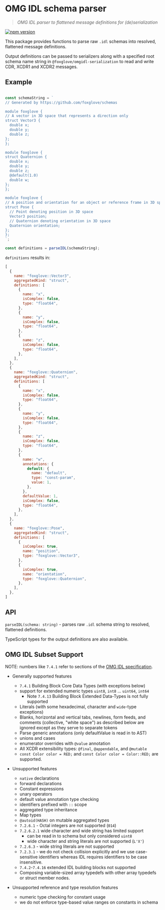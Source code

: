 # OMG IDL schema parser

> _OMG IDL parser to flattened message definitions for (de)serialization_

[![npm version](https://img.shields.io/npm/v/@foxglove/omgidl-parser.svg?style=flat)](https://www.npmjs.com/package/@foxglove/omgidl-parser)

This package provides functions to parse raw `.idl` schemas into resolved, flattened message definitions.

Output definitions can be passed to serializers along with a specified root schema name string in `@foxglove/omgidl-serialization` to read and write CDR, XCDR1 and XCDR2 messages.

## Example

```TypeScript

const schemaString = `
// Generated by https://github.com/foxglove/schemas

module foxglove {
// A vector in 3D space that represents a direction only
struct Vector3 {
  double x;
  double y;
  double z;
};
};

module foxglove {
struct Quaternion {
  double x;
  double y;
  double z;
  @default(1.0)
  double w;
};
};

module foxglove {
// A position and orientation for an object or reference frame in 3D space
struct Pose {
  // Point denoting position in 3D space
  Vector3 position;
  // Quaternion denoting orientation in 3D space
  Quaternion orientation;
};
};
`;

const definitions = parseIDL(schemaString);
```

`definitions` results in:

```JavaScript
[
  {
    name: "foxglove::Vector3",
    aggregatedKind: "struct",
    definitions: [
      {
        name: "x",
        isComplex: false,
        type: "float64",
      },
      {
        name: "y",
        isComplex: false,
        type: "float64",
      },
      {
        name: "z",
        isComplex: false,
        type: "float64",
      },
    ],
  },
  {
    name: "foxglove::Quaternion",
    aggregatedKind: "struct",
    definitions: [
      {
        name: "x",
        isComplex: false,
        type: "float64",
      },
      {
        name: "y",
        isComplex: false,
        type: "float64",
      },
      {
        name: "z",
        isComplex: false,
        type: "float64",
      },
      {
        name: "w",
        annotations: {
          default: {
            name: "default",
            type: "const-param",
            value: 1,
          },
        },
        defaultValue: 1,
        isComplex: false,
        type: "float64",
      },
    ],
  },
  {
    name: "foxglove::Pose",
    aggregatedKind: "struct",
    definitions: [
      {
        isComplex: true,
        name: "position",
        type: "foxglove::Vector3",
      },
      {
        isComplex: true,
        name: "orientation",
        type: "foxglove::Quaternion",
      },
    ],
  },
]
```

## API

`parseIDL(schema: string)` - parses raw `.idl` schema string to resolved, flattened definitions.

TypeScript types for the output definitions are also available.

## OMG IDL Subset Support

NOTE: numbers like `7.4.1` refer to sections of the [OMG IDL specification](https://www.omg.org/spec/IDL/4.2/PDF).

- Generally supported features

  - `7.4.1` Building Block Core Data Types (with exceptions below)
  - support for extended numeric types `uint8`, `int8` ... `uint64`, `int64`
    - Note `7.4.13` Building Block Extended Data-Types is not fully supported
  - Literals (with some hexadecimal, character and `wide`-type exceptions)
  - Blanks, horizontal and vertical tabs, newlines, form feeds, and comments (collective, "white space") as described below are ignored except as they serve to separate tokens
  - Parse generic annotations (only defaultValue is read in to AST)
  - unions and cases
  - enumerator overrides with `@value` annotation
  - All XCDR extensibility types: `@final`, `@appendable`, and `@mutable`
  - `const Color color = RED;` and `const Color color = Color::RED;` are supported.

- Unsupported features

  - `native` declarations
  - forward declarations
  - Constant expressions
  - unary operators
  - default value annotation type checking
  - identifiers prefixed with `::` scope
  - aggregated type inheritance
  - Map types
  - `@autoid(HASH)` on mutable aggregated types
  - `7.2.6.1` - Octal integers are not supported (`014`)
  - `7.2.6.2.1` wide character and wide string has limited support
    - can be read in to schema but only considered `uint8`
    - wide character and string literals are not supported (`L'X'`)
  - `7.2.6.3` - wide string literals are not supported
  - `7.2.3.1` - we do not check collision explicitly and we use case-sensitive identifiers whereas IDL requires identifiers to be case insensitive.
  - `7.4.2`-`7.4.16` extended IDL building blocks not supported
  - Composing variable-sized array typedefs with other array typedefs or struct member nodes.

- Unsupported reference and type resolution features
  - numeric type checking for constant usage
  - we do not enforce type-based value ranges on constants in schema
